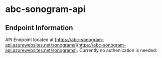 # abc-sonogram-api

## Endpoint Information

API Endpoint located at [https://abc-sonogram-api.azurewebsites.net/sonograms](https://abc-sonogram-api.azurewebsites.net/sonograms).  Currently no authenication is needed.
